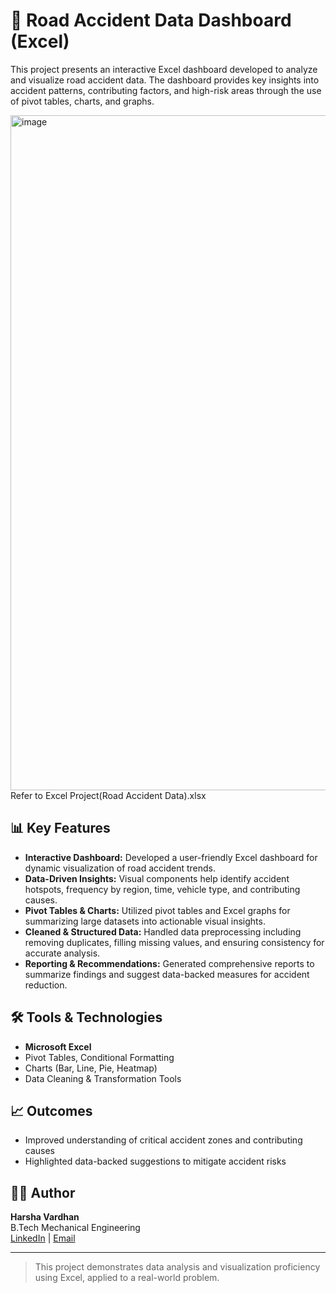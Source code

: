 # 🚧 Road Accident Data Dashboard (Excel)

This project presents an interactive Excel dashboard developed to analyze and visualize road accident data. The dashboard provides key insights into accident patterns, contributing factors, and high-risk areas through the use of pivot tables, charts, and graphs.


<img width="1920" height="1080" alt="image" src="https://github.com/user-attachments/assets/21607ff1-319d-4586-929b-95fa55cf2a25" />
Refer to Excel Project(Road Accident Data).xlsx

## 📊 Key Features

- **Interactive Dashboard:** Developed a user-friendly Excel dashboard for dynamic visualization of road accident trends.
- **Data-Driven Insights:** Visual components help identify accident hotspots, frequency by region, time, vehicle type, and contributing causes.
- **Pivot Tables & Charts:** Utilized pivot tables and Excel graphs for summarizing large datasets into actionable visual insights.
- **Cleaned & Structured Data:** Handled data preprocessing including removing duplicates, filling missing values, and ensuring consistency for accurate analysis.
- **Reporting & Recommendations:** Generated comprehensive reports to summarize findings and suggest data-backed measures for accident reduction.

## 🛠 Tools & Technologies

- **Microsoft Excel**  
- Pivot Tables, Conditional Formatting  
- Charts (Bar, Line, Pie, Heatmap)  
- Data Cleaning & Transformation Tools

## 📈 Outcomes

- Improved understanding of critical accident zones and contributing causes
- Highlighted data-backed suggestions to mitigate accident risks

## 👨‍💻 Author

**Harsha Vardhan**  
B.Tech Mechanical Engineering  
[LinkedIn](https://www.linkedin.com/) | [Email](mailto:youremail@example.com)

---

> This project demonstrates data analysis and visualization proficiency using Excel, applied to a real-world problem.
